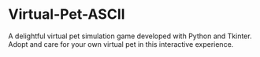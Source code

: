 # Virtual-Pet-ASCII
A delightful virtual pet simulation game developed with Python and Tkinter. Adopt and care for your own virtual pet in this interactive experience.
